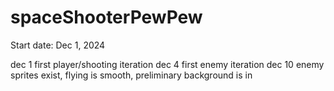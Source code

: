 # spaceShooterPewPew

Start date: Dec 1, 2024

dec 1  first player/shooting iteration
dec 4  first enemy iteration
dec 10 enemy sprites exist, flying is smooth, preliminary background is in
